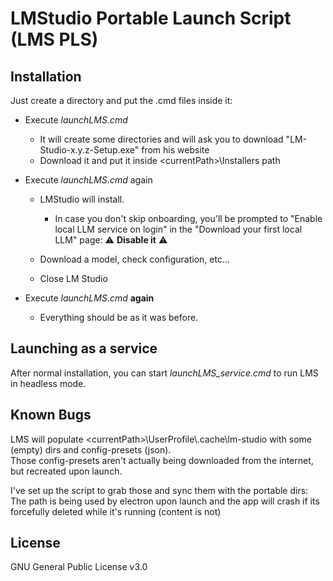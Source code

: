 # LMStudio Portable Launch Script (LMS PLS)

## Installation
Just create a directory and put the .cmd files inside it:
- Execute *launchLMS.cmd*
  - It will create some directories and will ask you to download "LM-Studio-x.y.z-Setup.exe" from his website
  - Download it and put it inside \<currentPath\>\\Installers path

- Execute *launchLMS.cmd* again
  - LMStudio will install. 
    - In case you don't skip onboarding, you'll be prompted to "Enable local LLM service on login" in the "Download your first local LLM" page:
      ⚠️ **Disable it** ⚠️ 

  - Download a model, check configuration, etc...
  - Close LM Studio

- Execute *launchLMS.cmd* **again**
  - Everything should be as it was before.

## Launching as a service
After normal installation, you can start *launchLMS_service.cmd* to run LMS in headless mode.

## Known Bugs
LMS will populate \<currentPath\>\\UserProfile\\.cache\\lm-studio with some (empty) dirs and config-presets (json).  
Those config-presets aren't actually being downloaded from the internet, but recreated upon launch.  

I've set up the script to grab those and sync them with the portable dirs:  
The path is being used by electron upon launch and the app will crash if its forcefully deleted while it's running (content is not)  

## License
GNU General Public License v3.0